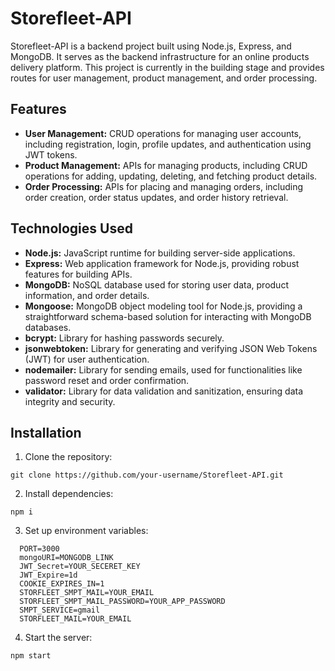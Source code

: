 # Storefleet-API

Storefleet-API is a backend project built using Node.js, Express, and MongoDB. It serves as the backend infrastructure for an online products delivery platform. This project is currently in the building stage and provides routes for user management, product management, and order processing.

## Features

- **User Management:** CRUD operations for managing user accounts, including registration, login, profile updates, and authentication using JWT tokens.
- **Product Management:** APIs for managing products, including CRUD operations for adding, updating, deleting, and fetching product details.
- **Order Processing:** APIs for placing and managing orders, including order creation, order status updates, and order history retrieval.

## Technologies Used

- **Node.js:** JavaScript runtime for building server-side applications.
- **Express:** Web application framework for Node.js, providing robust features for building APIs.
- **MongoDB:** NoSQL database used for storing user data, product information, and order details.
- **Mongoose:** MongoDB object modeling tool for Node.js, providing a straightforward schema-based solution for interacting with MongoDB databases.
- **bcrypt:** Library for hashing passwords securely.
- **jsonwebtoken:** Library for generating and verifying JSON Web Tokens (JWT) for user authentication.
- **nodemailer:** Library for sending emails, used for functionalities like password reset and order confirmation.
- **validator:** Library for data validation and sanitization, ensuring data integrity and security.

## Installation

1. Clone the repository:
  
  ``` git clone https://github.com/your-username/Storefleet-API.git ```

2. Install dependencies:

  ``` npm i ```

3. Set up environment variables:

  ```
    PORT=3000
    mongoURI=MONGODB_LINK
    JWT_Secret=YOUR_SECERET_KEY
    JWT_Expire=1d
    COOKIE_EXPIRES_IN=1
    STORFLEET_SMPT_MAIL=YOUR_EMAIL
    STORFLEET_SMPT_MAIL_PASSWORD=YOUR_APP_PASSWORD
    SMPT_SERVICE=gmail
    STORFLEET_MAIL=YOUR_EMAIL
  ```

4. Start the server:

  ``` npm start ```



